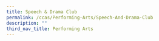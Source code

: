 ```yaml
---
title: Speech & Drama Club
permalink: /ccas/Performing-Arts/Speech-And-Drama-Club
description: ""
third_nav_title: Performing Arts
---
```

